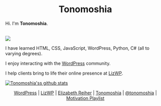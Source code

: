 

<h1 align="center">Tonomoshia</h1>
<p>Hi. I'm <b>Tonomoshia</b>.</p><br>
<img src="https://media.giphy.com/media/9JrkkDoJuU0FbdbUZU/giphy.gif">
<br>

I have learned HTML, CSS, JavaScript, WordPress, Python, C# (all to varying degrees).

I enjoy interacting with the [WordPress](https://jetpack.pro/profile/tonomoshia/) community. 

I help clients bring to life their online presence at [LizWP](https://lizwp.com).

[![Tonomoshia'ss github stats](https://github-readme-stats.vercel.app/api?username=tonomoshia&show_icons=true&theme=dracula)](https://github.com/anuraghazra/github-readme-stats)



<p align="center">
  <a href="https://jetpack.pro/profile/tonomoshia/">WordPress</a> |
  <a href="https://lizwp.com">LizWP</a> |
  <a href="https://elizabethreiher.com">Elizabeth Reiher</a> | 
  <a href="https://tonomoshia.com">Tonomoshia</a> |
  <a href="https://twitter.com/tonomoshia">@tonomoshia</a> |
  <a href="https://open.spotify.com/playlist/7HTZaPUtDVqhspjMUPveEO?si=1Dc7purETeW_NTTUc_JYzg">Motivation Playlist</a>
  <br><br> 
</p>


